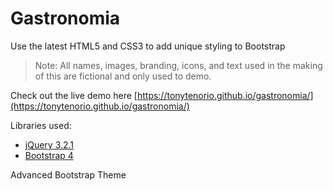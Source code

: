 # Gastronomia

Use the latest HTML5 and CSS3 to add unique styling to Bootstrap

> Note: All names, images, branding, icons, and text used in the making of this are fictional and only used to demo.

Check out the live demo here [https://tonytenorio.github.io/gastronomia/](https://tonytenorio.github.io/gastronomia/)

Libraries used:

- [jQuery 3.2.1](http://jquery.com/)
- [Bootstrap 4](https://v4-alpha.getbootstrap.com/)


Advanced Bootstrap Theme